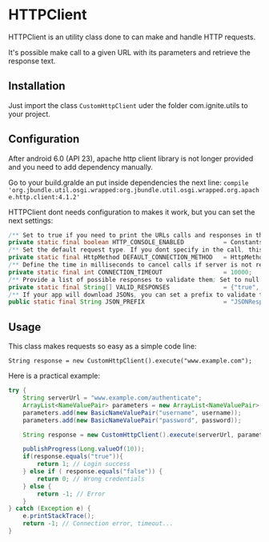 # HTTPClient
HTTPClient is an utility class done to can make and handle HTTP requests.

It's possible make call to a given URL with its parameters and retrieve the response text.

## Installation
Just import the class `CustomHttpClient` uder the folder com.ignite.utils to your project.

## Configuration
After android 6.0 (API 23), apache http client library is not longer provided and you need to add dependency manually.

Go to your build.gralde an put inside dependencies the next line:
`compile 'org.jbundle.util.osgi.wrapped:org.jbundle.util.osgi.wrapped.org.apache.http.client:4.1.2'
`

HTTPClient dont needs configuration to makes it work, but you can set the next settings:

```Java
/** Set to true if you need to print the URLs calls and responses in the console. */
private static final boolean HTTP_CONSOLE_ENABLED           = Constants.DEBUG;
/** Set the default request type. If you dont specify in the call, this will be used. */
private static final HttpMethod DEFAULT_CONNECTION_METHOD   = HttpMethod.GET;
/** Define the time in milliseconds to cancel calls if server is not responding */
private static final int CONNECTION_TIMEOUT                 = 10000;
/** Provide a list of possible responses to validate them; Set to null if you dont want to check */
private static final String[] VALID_RESPONSES               = {"true", "false", "0", "1", "2"};
/** If your app will download JSONs, you can set a prefix to validate them. */
public static final String JSON_PREFIX                      = "JSONResponse";

```

## Usage
This class makes requests so easy as a simple code line:

`String response = new CustomHttpClient().execute("www.example.com");`

Here is a practical example:

```Java
try {
    String serverUrl = "www.example.com/authenticate";
    ArrayList<NameValuePair> parameters = new ArrayList<NameValuePair>();
    parameters.add(new BasicNameValuePair("username", username));
    parameters.add(new BasicNameValuePair("password", password));

    String response = new CustomHttpClient().execute(serverUrl, parameters, CustomHttpClient.HttpMethod.POST);

    publishProgress(Long.valueOf(10));
    if(response.equals("true")){
        return 1; // Login success
    } else if ( response.equals("false")) {
        return 0; // Wrong credentials
    } else {
        return -1; // Error
    }
} catch (Exception e) {
    e.printStackTrace();
    return -1; // Connection error, timeout...
}

```
